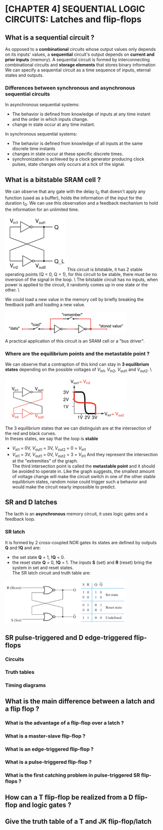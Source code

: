 # [CHAPTER 4] SEQUENTIAL LOGIC CIRCUITS: Latches and flip-flops

## What is a sequential circuit ?
As opposed to a **combinational** circuits whose output values only depends on its inputs' values, a **sequential** circuit's output depends on **current and prior inputs** (memory).
A sequential circuit is formed by interconnecting combinational circuits and **storage elements** that stores binary information
We can specify a sequential circuit as a time sequence of inputs, eternal states and outputs.

### Differences between synchronous and asynchronous sequential circuits
In asynchronous sequential systems:
- The behavior is defined from knowledge of inputs at any time instant and the order in which inputs change.
- change in state occur at any time instant.

In synchronous sequential systems:
- The behavior is defined from knowledge of all inputs at the same discrete time instants
- changes in state occur at these specific discrete times.
- synchronization is achieved by a clock generator producing clock pulses, state changes only occurs at a tick of the signal.

## What is a bitstable SRAM cell ?
We can observe that any gate with the delay _t_<sub>G</sub> that doesn't apply any function (used as a buffer), holds the information of the input for the duration _t_<sub>G</sub>.
We can use this observation and a feedback mechanism to hold the information for an unlimited time.

<img src= ./images/chapter4/cell1.png width=200 />
This circuit is bitstable, it has 2 stable operating points (Q = 0, Q = 1), for this circuit to be stable, there must be no inversion of the signal in the loop. \
The bitstable circuit has no inputs, when power is applied to the circuit, it randomly comes up in one state or the other. \

We could load a new value in the memory cell by briefly breaking the feedback path and loading a new value.

<img src= ./images/chapter4/ram1.png width=400 />

A practical application of this circuit is an SRAM cell or a "bus driver".

### Where are the equilibrium points and the metastable point ?

We can observe that a contraption of this kind can stay in **3 equilibrium states** depending on the possible voltages of _V_<sub>in1</sub>, _V_<sub>in2</sub>, _V_<sub>out1</sub> and _V_<sub>out2</sub>. \

<img src= ./images/chapter4/equilibrium.png width=400 />

The 3 equilibrium states that we can distinguish are at the intersection of the red and black curves. \
In theses states, we say that the loop is **stable**
- _V_<sub>in1</sub> = 0V, _V_<sub>out1</sub> = 3V, _V_<sub>out2</sub> = 0 = _V_<sub>in1</sub>
- _V_<sub>in1</sub> = 3V, _V_<sub>out1</sub> = 0V, _V_<sub>out2</sub> = 3 = _V_<sub>in1</sub>
And they represent the intersection at the "extremities" of the graph. \
The third intersection point is called the **metastable point** and it should be avoided to operate in. 
Like the graph suggests, the smallest amount of voltage change will make the circuit switch in one of the other stable equilibrium states, random noise could trigger such a behavior and would make the circuit nearly impossible to predict.

## SR and D latches
The lacth is an **asynchronous** memory circuit, it uses logic gates and a feedback loop.
### SR latch 
It is formed by 2 cross-coupled NOR gates its states are defined by outputs **Q** and **!Q** and are:
- the set state **Q** = 1, **!Q** = 0.
- the reset state **Q** = 0, **!Q** = 1.
The inputs **S** (set) and **R** (reset) bring the system in set and reset states. \
The SR latch circuit and truth table are:

<img src= ./images/chapter4/SRlatch.png width=400 />




## SR pulse-triggered and D edge-triggered flip-flops
### Circuits
### Truth tables
### Timing diagrams

## What is the main difference between a latch and a flip flop ?
### What is the advantage of a flip-flop over a latch ?
### What is a master-slave flip-flop ? 
### What is an edge-triggered flip-flop ?
### What is a pulse-triggered flip-flop ?
### What is the first catching problem in pulse-triggered SR flip-flops ? 

## How can a T flip-flop be realized from a D flip-flop and logic gates ?

## Give the truth table of a T and JK flip-flop/latch


